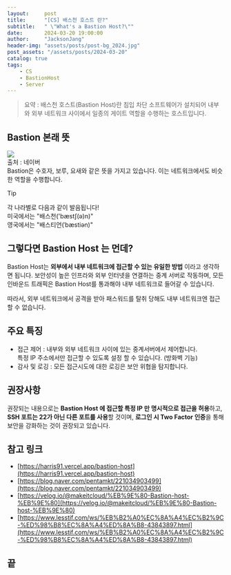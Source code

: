 ```yaml
---
layout:     post
title:      "[CS] 배스천 호스트 란?"
subtitle:   " \"What's a Bastion Host?\""
date:       2024-03-20 19:00:00
author:     "JacksonJang"
header-img: "assets/posts/post-bg_2024.jpg"
post_assets: "/assets/posts/2024-03-20"
catalog: true
tags:
    - CS
    - BastionHost
    - Server
---
```


> 요약 : 배스천 호스트(Bastion Host)란 침입 차단 소프트웨어가 설치되어 내부와 외부 네트워크 사이에서 일종의 게이트 역할을 수행하는 호스트입니다.

## Bastion 본래 뜻
<img style="margin:0;" src="{{ page.post_assets }}/bastion-english.png">
<br />
출처 : 네이버
<br />
Bastion은 수호자, 보루, 요새와 같은 뜻을 가지고 있습니다. 이는 네트워크에서도 비슷한 역할을 수행합니다.
<br />

> [!TIP]
> 각 나라별로 다음과 같이 발음됩니다! <br />
> 미국에서는 "배스천('bæstʃ(ə)n)" <br />
> 영국에서는 "배스티언(ˈbæstiən)"

## 그렇다면 Bastion Host 는 먼데?
Bastion Host는 **외부에서 내부 네트워크에 접근할 수 있는 유일한 방법** 이라고 생각하면 됩니다. 보안성이 높은 인프라와 외부 인터넷을 연결하는 중계 서버로 작동하며, 모든 인바운드 트래픽은 Bastion Host를 통과해야 내부 네트워크로 들어갈 수 있습니다.

따라서, 외부 네트워크에서 공격을 받아 패스워드를 탈취 당해도 내부 네트워크엔 접근할 수 없습니다.

## 주요 특징
- 접근 제어 : 내부와 외부 네트워크 사이에 있는 중계서버에서 제어합니다. 
  <br />
  특정 IP 주소에서만 접근할 수 있도록 설정 할 수 있습니다. (방화벽 기능)
- 감사 및 로깅 : 모든 접근시도에 대한 로깅은 보안 위협을 탐지합니다.

## 권장사항
권장되는 내용으로는 **Bastion Host 에 접근할 특정 IP 만 명시적으로 접근을 허용**하고, **SSH 포트는 22가 아닌 다른 포트를 사용**할 것이며, **로그인 시 Two Factor 인증**을 통해 보안을 강화하는 것이 권장되고 있습니다.

## 참고 링크
- [https://harris91.vercel.app/bastion-host](https://harris91.vercel.app/bastion-host)
- [https://blog.naver.com/pentamkt/221034903499](https://blog.naver.com/pentamkt/221034903499)
- [https://velog.io/@makeitcloud/%EB%9E%80-Bastion-host-%EB%9E%80](https://velog.io/@makeitcloud/%EB%9E%80-Bastion-host-%EB%9E%80)
- [https://www.lesstif.com/ws/%EB%B2%A0%EC%8A%A4%EC%B2%9C-%ED%98%B8%EC%8A%A4%ED%8A%B8-43843897.html](https://www.lesstif.com/ws/%EB%B2%A0%EC%8A%A4%EC%B2%9C-%ED%98%B8%EC%8A%A4%ED%8A%B8-43843897.html)

## 끝